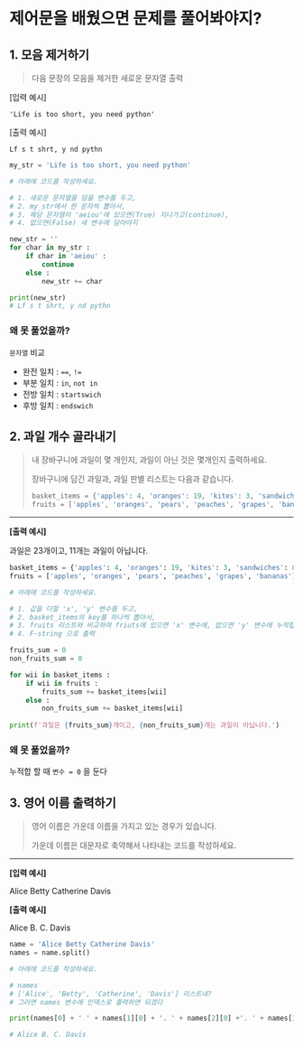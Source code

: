 # 제어문을 배웠으면 문제를 풀어봐야지?

## 1. 모음 제거하기
> 다음 문장의 모음을 제거한 새로운 문자열 출력

[입력 예시]

`'Life is too short, you need python'`

[출력 예시]

`Lf s t shrt, y nd pythn`

```python
my_str = 'Life is too short, you need python'

# 아래에 코드를 작성하세요.

# 1. 새로운 문자열을 담을 변수를 두고,
# 2. my_str에서 한 문자씩 뽑아서, 
# 3. 해당 문자열이 'aeiou'에 있으면(True) 지나가고(continue),
# 4. 없으면(False) 새 변수에 담아야지

new_str = ''
for char in my_str :
    if char in 'aeiou' :
        continue
    else :
        new_str += char

print(new_str)
# Lf s t shrt, y nd pythn
```


### 왜 못 풀었을까?
`문자열` 비교

- 완전 일치 : `==`, `!=`
- 부분 일치 : `in`, `not in`
- 전방 일치 : `startswich`
- 후방 일치 : `endswich`



## 2. 과일 개수 골라내기

> 내 장바구니에 과일이 몇 개인지, 과일이 아닌 것은 몇개인지 출력하세요.
>
> 장바구니에 담긴 과일과, 과일 판별 리스트는 다음과 같습니다.
> ```python
> basket_items = {'apples': 4, 'oranges': 19, 'kites': 3, 'sandwiches': 8}
> fruits = ['apples', 'oranges', 'pears', 'peaches', 'grapes', 'bananas']
> ```

---

**[출력 예시]**

과일은 23개이고, 11개는 과일이 아닙니다.

```python
basket_items = {'apples': 4, 'oranges': 19, 'kites': 3, 'sandwiches': 8}
fruits = ['apples', 'oranges', 'pears', 'peaches', 'grapes', 'bananas']

# 아래에 코드를 작성하세요.

# 1. 값을 더할 'x', 'y' 변수를 두고,
# 2. basket_items의 key를 하나씩 뽑아서,
# 3. fruits 리스트와 비교하여 friuts에 있으면 'x' 변수에, 없으면 'y' 변수에 누적합
# 4. F-string 으로 출력

fruits_sum = 0
non_fruits_sum = 0

for wii in basket_items :
    if wii in fruits :
        fruits_sum += basket_items[wii]
    else :
        non_fruits_sum += basket_items[wii]
        
print(f'과일은 {fruits_sum}개이고, {non_fruits_sum}개는 과일이 아닙니다.')
```

### 왜 못 풀었을까?
누적합 할 때 `변수 = 0` 을 둔다


## 3. 영어 이름 출력하기 

> 영어 이름은 가운데 이름을 가지고 있는 경우가 있습니다.
>
> 가운데 이름은 대문자로 축약해서 나타내는 코드를 작성하세요.

---
**[입력 예시]**

Alice Betty Catherine Davis

**[출력 예시]**

Alice B. C. Davis

```python
name = 'Alice Betty Catherine Davis'
names = name.split()

# 아래에 코드를 작성하세요.

# names
# ['Alice', 'Betty', 'Catherine', 'Davis'] 리스트네?
# 그러면 names 변수에 인덱스로 출력하면 되겠다

print(names[0] + ' ' + names[1][0] + '. ' + names[2][0] +'. ' + names[3])

# Alice B. C. Davis
```
